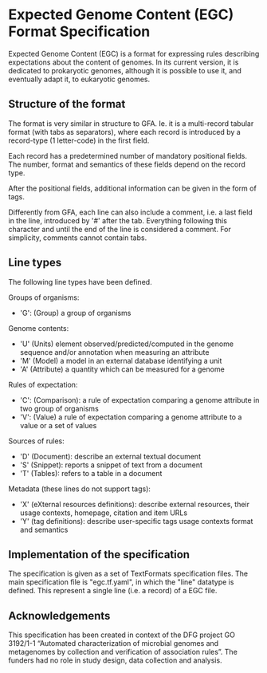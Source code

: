 # Expected Genome Content (EGC) Format Specification

Expected Genome Content (EGC) is a format for expressing rules describing
expectations about the content of genomes. In its current version, it is
dedicated to prokaryotic genomes, although it is possible to use it, and
eventually adapt it, to eukaryotic genomes.

## Structure of the format

The format is very similar in structure to GFA. Ie. it is a multi-record
tabular format (with tabs as separators), where each record is introduced by
a record-type (1 letter-code) in the first field.

Each record has a predetermined number of mandatory positional fields.
The number, format and semantics of these fields depend on the
record type.

After the positional fields, additional information can be given in the form
of tags.

Differently from GFA, each line can also include a comment, i.e. a last field
in the line, introduced by '#' after the tab. Everything following this
character and until the end of the line is considered a comment. For simplicity,
comments cannot contain tabs.

## Line types

The following line types have been defined.

Groups of organisms:
- 'G': (Group) a group of organisms

Genome contents:
- 'U' (Units) element observed/predicted/computed in the genome sequence and/or
              annotation when measuring an attribute
- 'M' (Model) a model in an external database identifying a unit
- 'A' (Attribute) a quantity which can be measured for a genome

Rules of expectation:
- 'C': (Comparison): a rule of expectation comparing a genome attribute
                      in two group of organisms
- 'V': (Value) a rule of expectation comparing a genome attribute
               to a value or a set of values

Sources of rules:
- 'D' (Document): describe an external textual document
- 'S' (Snippet): reports a snippet of text from a document
- 'T' (Tables): refers to a table in a document

Metadata (these lines do not support tags):
- 'X' (eXternal resources definitions): describe external resources,
    their usage contexts, homepage, citation and item URLs
- 'Y' (tag definitions): describe user-specific tags usage contexts
                              format and semantics

## Implementation of the specification

The specification is given as a set of TextFormats specification files.
The main specification file is "egc.tf.yaml", in which the "line"
datatype is defined. This represent a single line (i.e. a record) of a EGC file.

## Acknowledgements

This specification has been created in context of the DFG project GO 3192/1-1
“Automated characterization of microbial genomes and metagenomes by collection
and verification of association rules”. The funders had no role in study
design, data collection and analysis.

